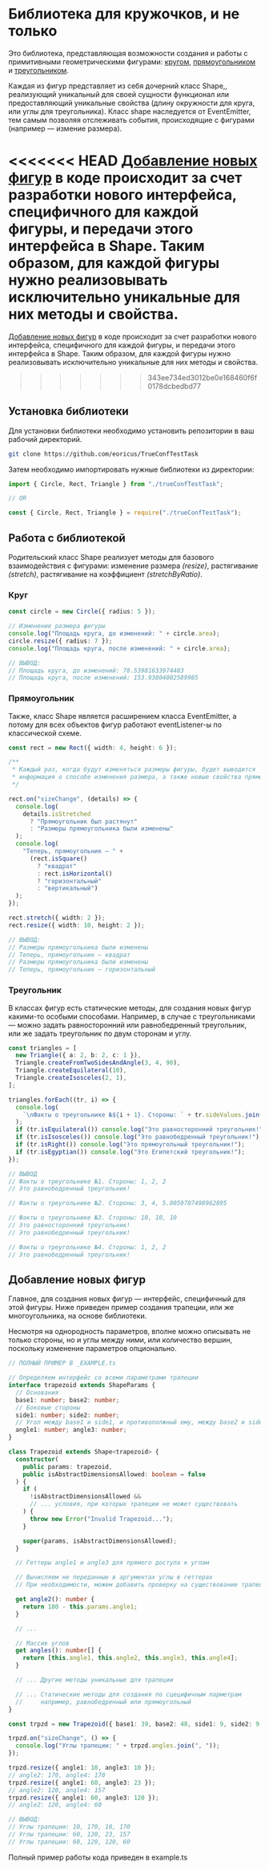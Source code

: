 # Библиотека для кружочков, и не только

Это библиотека, представляющая возможности создания и работы с примитивными геометрическими фигурами: [кругом](#круг), [прямоугольником](#прямоугольник) и [треугольником](#треугольник).

Каждая из фигур представляет из себя дочерний класс Shape,, реализующий уникальный для своей сущности функционал или предоставляющий уникальные свойства (длину окружности для круга, или углы для треугольника). Класс shape наследуется от EventEmitter, тем самым позволяя отслеживать события, происходящие с фигурами (например — измение размера).

<<<<<<< HEAD
[Добавление новых фигур](#добавление-новых-фигур) в коде происходит за счет разработки нового интерфейса, специфичного для каждой фигуры, и передачи этого интерфейса в Shape. Таким образом, для каждой фигуры нужно реализовывать исключительно уникальные для них методы и свойства.
=======
[Добавление новых фигур](#добавление-новых-фигур)  в коде происходит за счет разработки нового интерфейса, специфичного для каждой фигуры, и передачи этого интерфейса в Shape. Таким образом, для каждой фигуры нужно реализовывать исключительно уникальные для них методы и свойства.
>>>>>>> 343ee734ed3012be0e168460f6f0178dcbedbd77

## Установка библиотеки

Для установки библиотеки необходимо установить репозитории в ваш рабочий директорий.

```bash
git clone https://github.com/eoricus/TrueConfTestTask
```

Затем необходимо импортировать нужные библиотеки из директории:

```typescript
import { Circle, Rect, Triangle } from "./trueConfTestTask";

// OR

const { Circle, Rect, Triangle } = require("./trueConfTestTask");
```

## Работа с библиотекой

Родительский класс Shape реализует методы для базового взаимодействия с фигурами: изменение размера _(resize)_, растягивание _(stretch)_, растягивание на коэффициент _(stretchByRatio)_.

### Круг

```typescript
const circle = new Circle({ radius: 5 });

// Изменение размера фигуры
console.log("Площадь круга, до изменений: " + circle.area);
circle.resize({ radius: 7 });
console.log("Площадь круга, после изменений: " + circle.area);

// ВЫВОД:
// Площадь круга, до изменений: 78.53981633974483
// Площадь круга, после изменений: 153.93804002589985
```

### Прямоугольник

Также, класс Shape является расширением класса EventEmitter, а потому для всех объектов фигур работают eventListener-ы по классической схеме.

```typescript
const rect = new Rect({ width: 4, height: 6 });

/**
 * Каждый раз, когда будут изменяться размеры фигуры, будет выводится
 * информация о способе изменения размера, а также новые свойства прямоугольника.
 */

rect.on("sizeChange", (details) => {
  console.log(
    details.isStretched
      ? "Прямоугольник был растянут"
      : "Размеры прямоугольника были изменены"
  );
  console.log(
    "Теперь, прямоугольник — " +
      (rect.isSquare()
        ? "квадрат"
        : rect.isHorizontal()
        ? "горизонтальный"
        : "вертикальный")
  );
});

rect.stretch({ width: 2 });
rect.resize({ width: 10, height: 2 });

// ВЫВОД:
// Размеры прямоугольника были изменены
// Теперь, прямоугольник — квадрат
// Размеры прямоугольника были изменены
// Теперь, прямоугольник — горизонтальный
```

### Треугольник

В классах фигур есть статические методы, для создания новых фигур какими-то особыми способами. Например, в случае с треугольниками — можно задать равносторонний или равнобедренный треугольник, или же задать треугольник по двум сторонам и углу.

```typescript
const triangles = [
  new Triangle({ a: 2, b: 2, c: 1 }),
  Triangle.createFromTwoSidesAndAngle(3, 4, 90),
  Triangle.createEquilateral(10),
  Triangle.createIsosceles(2, 1),
];

triangles.forEach((tr, i) => {
  console.log(
    `\nФакты о треугольнике №${i + 1}. Стороны: ` + tr.sideValues.join(", ")
  );
  if (tr.isEquilateral()) console.log("Это равносторонний треугольник!");
  if (tr.isIsosceles()) console.log("Это равнобедренный треугольник!");
  if (tr.isRight()) console.log("Это прямоугольный треугольник!");
  if (tr.isEgyptian()) console.log("Это Египетский треугольник!");
});

// ВЫВОД
// Факты о треугольнике №1. Стороны: 1, 2, 2
// Это равнобедренный треугольник!

// Факты о треугольнике №2. Стороны: 3, 4, 5.0059707498962895

// Факты о треугольнике №3. Стороны: 10, 10, 10
// Это равносторонний треугольник!
// Это равнобедренный треугольник!

// Факты о треугольнике №4. Стороны: 1, 2, 2
// Это равнобедренный треугольник!
```

## Добавление новых фигур

Главное, для создания новых фигур — интерфейс, специфичный для этой фигуры. Ниже приведен пример создания трапеции, или же многоугольника, на основе библиотеки.

Несмотря на однородность параметров, вполне можно описывать не только стороны, но и углы между ними, или количество вершин, поскольку изменение параметров опционально.

```typescript
// ПОЛНЫЙ ПРИМЕР В _EXAMPLE.ts

// Определяем интерфейс со всеми параметрами трапеции
interface trapezoid extends ShapeParams {
  // Основания
  base1: number; base2: number;
  // Боковые стороны
  side1: number; side2: number;
  // Угол между base1 и side1, и противополжный ему, между base2 и side2
  angle1: number; angle3: number;
}

class Trapezoid extends Shape<trapezoid> {
  constructor(
    public params: trapezoid,
    public isAbstractDimensionsAllowed: boolean = false
  ) {
    if (
      !isAbstractDimensionsAllowed &&
      // ... условия, при которых трапеции не может существовать
    ) {
      throw new Error("Invalid Trapezoid...");
    }

    super(params, isAbstractDimensionsAllowed);
  }

  // Геттеры angle1 и angle3 для прямого доступа к углам

  // Вычисляем не переданные в аргументах углы в геттерах
  // При необходимости, можем добавить проверку на существование трапеции

  get angle2(): number {
    return 180 - this.params.angle1;
  }

  // ...

  // Массив углов
  get angles(): number[] {
    return [this.angle1, this.angle2, this.angle3, this.angle4];
  }

  // ... Другие методы уникальные для трапеции

  // ... Статические методы для создания по сцецифичным парметрам
  //     например, равнобедренный или прямоугольный
}

const trpzd = new Trapezoid({ base1: 39, base2: 48, side1: 9, side2: 9, angle1: 60, angle3: 120 });

trpzd.on("sizeChange", () => {
  console.log("Углы трапеции: " + trpzd.angles.join(", "));
});

trpzd.resize({ angle1: 10, angle3: 10 });
// angle2: 170, angle4: 170
trpzd.resize({ angle1: 60, angle3: 23 });
// angle2: 120, angle4: 157
trpzd.resize({ angle1: 60, angle3: 120 });
// angle2: 120, angle4: 60

// ВЫВОД:
// Углы трапеции: 10, 170, 10, 170
// Углы трапеции: 60, 120, 23, 157
// Углы трапеции: 60, 120, 120, 60
```

Полный пример работы кода приведен в example.ts
